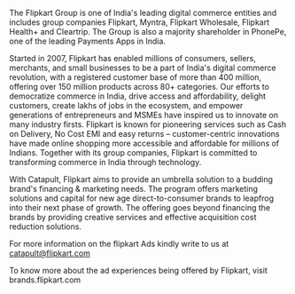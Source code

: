 The Flipkart Group is one of India's leading digital commerce entities and includes group companies Flipkart, Myntra, Flipkart Wholesale, Flipkart Health+ and Cleartrip. The Group is also a majority shareholder in PhonePe, one of the leading Payments Apps in India.

Started in 2007, Flipkart has enabled millions of consumers, sellers, merchants, and small businesses to be a part of India's digital commerce revolution, with a registered customer base of more than 400 million, offering over 150 million products across 80+ categories. Our efforts to democratize commerce in India, drive access and affordability, delight customers, create lakhs of jobs in the ecosystem, and empower generations of entrepreneurs and MSMEs have inspired us to innovate on many industry firsts. Flipkart is known for pioneering services such as Cash on Delivery, No Cost EMI and easy returns – customer-centric innovations have made online shopping more accessible and affordable for millions of Indians. Together with its group companies, Flipkart is committed to transforming commerce in India through technology.

With Catapult, Flipkart aims to provide an umbrella solution to a budding brand's financing & marketing needs. The program offers marketing solutions and capital for new age direct-to-consumer brands to leapfrog into their next phase of growth. The offering goes beyond financing the brands by providing creative services and effective acquisition cost reduction solutions.

For more information on the flipkart Ads kindly write to us at catapult@flipkart.com

To know more about the ad experiences being offered by Flipkart, visit brands.flipkart.com
